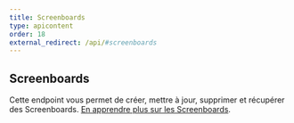 ```yaml
---
title: Screenboards
type: apicontent
order: 18
external_redirect: /api/#screenboards
---
```

## Screenboards

Cette endpoint vous permet de créer, mettre à jour, supprimer et récupérer des Screenboards. [En apprendre plus sur les Screenboards][1].

[1]: /graphing/dashboards/screenboard
